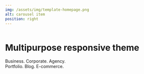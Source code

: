 ```yaml
---
img: /assets/img/template-homepage.png
alt: carousel item
position: right
---
```

<p>
  <img src="{{ "/assets/img/logo.png" | relative_url }}" alt="">
</p>
<h1>Multipurpose responsive theme</h1>
<p>Business. Corporate. Agency.
  <br />Portfolio. Blog. E-commerce.</p>

